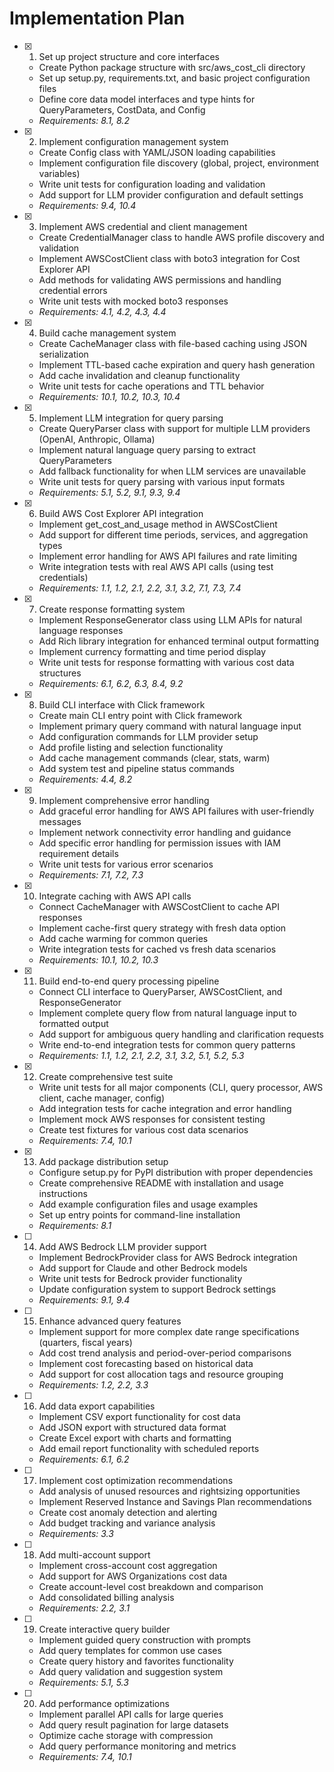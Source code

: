 # Implementation Plan

- [x] 1. Set up project structure and core interfaces
  - Create Python package structure with src/aws_cost_cli directory
  - Set up setup.py, requirements.txt, and basic project configuration files
  - Define core data model interfaces and type hints for QueryParameters, CostData, and Config
  - _Requirements: 8.1, 8.2_

- [x] 2. Implement configuration management system
  - Create Config class with YAML/JSON loading capabilities
  - Implement configuration file discovery (global, project, environment variables)
  - Write unit tests for configuration loading and validation
  - Add support for LLM provider configuration and default settings
  - _Requirements: 9.4, 10.4_

- [x] 3. Implement AWS credential and client management
  - Create CredentialManager class to handle AWS profile discovery and validation
  - Implement AWSCostClient class with boto3 integration for Cost Explorer API
  - Add methods for validating AWS permissions and handling credential errors
  - Write unit tests with mocked boto3 responses
  - _Requirements: 4.1, 4.2, 4.3, 4.4_

- [x] 4. Build cache management system
  - Create CacheManager class with file-based caching using JSON serialization
  - Implement TTL-based cache expiration and query hash generation
  - Add cache invalidation and cleanup functionality
  - Write unit tests for cache operations and TTL behavior
  - _Requirements: 10.1, 10.2, 10.3, 10.4_

- [x] 5. Implement LLM integration for query parsing
  - Create QueryParser class with support for multiple LLM providers (OpenAI, Anthropic, Ollama)
  - Implement natural language query parsing to extract QueryParameters
  - Add fallback functionality for when LLM services are unavailable
  - Write unit tests for query parsing with various input formats
  - _Requirements: 5.1, 5.2, 9.1, 9.3, 9.4_

- [x] 6. Build AWS Cost Explorer API integration
  - Implement get_cost_and_usage method in AWSCostClient
  - Add support for different time periods, services, and aggregation types
  - Implement error handling for AWS API failures and rate limiting
  - Write integration tests with real AWS API calls (using test credentials)
  - _Requirements: 1.1, 1.2, 2.1, 2.2, 3.1, 3.2, 7.1, 7.3, 7.4_

- [x] 7. Create response formatting system
  - Implement ResponseGenerator class using LLM APIs for natural language responses
  - Add Rich library integration for enhanced terminal output formatting
  - Implement currency formatting and time period display
  - Write unit tests for response formatting with various cost data structures
  - _Requirements: 6.1, 6.2, 6.3, 8.4, 9.2_

- [x] 8. Build CLI interface with Click framework
  - Create main CLI entry point with Click framework
  - Implement primary query command with natural language input
  - Add configuration commands for LLM provider setup
  - Add profile listing and selection functionality
  - Add cache management commands (clear, stats, warm)
  - Add system test and pipeline status commands
  - _Requirements: 4.4, 8.2_

- [x] 9. Implement comprehensive error handling
  - Add graceful error handling for AWS API failures with user-friendly messages
  - Implement network connectivity error handling and guidance
  - Add specific error handling for permission issues with IAM requirement details
  - Write unit tests for various error scenarios
  - _Requirements: 7.1, 7.2, 7.3_

- [x] 10. Integrate caching with AWS API calls
  - Connect CacheManager with AWSCostClient to cache API responses
  - Implement cache-first query strategy with fresh data option
  - Add cache warming for common queries
  - Write integration tests for cached vs fresh data scenarios
  - _Requirements: 10.1, 10.2, 10.3_

- [x] 11. Build end-to-end query processing pipeline
  - Connect CLI interface to QueryParser, AWSCostClient, and ResponseGenerator
  - Implement complete query flow from natural language input to formatted output
  - Add support for ambiguous query handling and clarification requests
  - Write end-to-end integration tests for common query patterns
  - _Requirements: 1.1, 1.2, 2.1, 2.2, 3.1, 3.2, 5.1, 5.2, 5.3_

- [x] 12. Create comprehensive test suite
  - Write unit tests for all major components (CLI, query processor, AWS client, cache manager, config)
  - Add integration tests for cache integration and error handling
  - Implement mock AWS responses for consistent testing
  - Create test fixtures for various cost data scenarios
  - _Requirements: 7.4, 10.1_

- [x] 13. Add package distribution setup
  - Configure setup.py for PyPI distribution with proper dependencies
  - Create comprehensive README with installation and usage instructions
  - Add example configuration files and usage examples
  - Set up entry points for command-line installation
  - _Requirements: 8.1_

- [ ] 14. Add AWS Bedrock LLM provider support
  - Implement BedrockProvider class for AWS Bedrock integration
  - Add support for Claude and other Bedrock models
  - Write unit tests for Bedrock provider functionality
  - Update configuration system to support Bedrock settings
  - _Requirements: 9.1, 9.4_

- [ ] 15. Enhance advanced query features
  - Implement support for more complex date range specifications (quarters, fiscal years)
  - Add cost trend analysis and period-over-period comparisons
  - Implement cost forecasting based on historical data
  - Add support for cost allocation tags and resource grouping
  - _Requirements: 1.2, 2.2, 3.3_

- [ ] 16. Add data export capabilities
  - Implement CSV export functionality for cost data
  - Add JSON export with structured data format
  - Create Excel export with charts and formatting
  - Add email report functionality with scheduled reports
  - _Requirements: 6.1, 6.2_

- [ ] 17. Implement cost optimization recommendations
  - Add analysis of unused resources and rightsizing opportunities
  - Implement Reserved Instance and Savings Plan recommendations
  - Create cost anomaly detection and alerting
  - Add budget tracking and variance analysis
  - _Requirements: 3.3_

- [ ] 18. Add multi-account support
  - Implement cross-account cost aggregation
  - Add support for AWS Organizations cost data
  - Create account-level cost breakdown and comparison
  - Add consolidated billing analysis
  - _Requirements: 2.2, 3.1_

- [ ] 19. Create interactive query builder
  - Implement guided query construction with prompts
  - Add query templates for common use cases
  - Create query history and favorites functionality
  - Add query validation and suggestion system
  - _Requirements: 5.1, 5.3_

- [ ] 20. Add performance optimizations
  - Implement parallel API calls for large queries
  - Add query result pagination for large datasets
  - Optimize cache storage with compression
  - Add query performance monitoring and metrics
  - _Requirements: 7.4, 10.1_